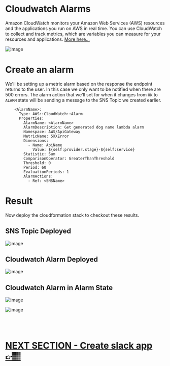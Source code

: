 # Cloudwatch Alarms

Amazon CloudWatch monitors your Amazon Web Services (AWS) resources and the applications you run on AWS in real time. You can use CloudWatch to collect and track metrics, which are variables you can measure for your resources and applications. [More here...](https://docs.aws.amazon.com/AmazonCloudWatch/latest/monitoring/WhatIsCloudWatch.html)

![image](https://user-images.githubusercontent.com/17308998/151513869-a16b24b1-532d-440f-bb60-c34c2ad37b09.png)

# Create an alarm
We'll be setting up a metric alarm based on the response the endpoint returns to the user. In this case we only want to be notified when there are 500 errors. The alarm action that we'll set for when it changes from `OK` to `ALARM` state will be sending a message to the SNS Topic we created earlier. 

```
    <AlarmName>:
      Type: AWS::CloudWatch::Alarm
      Properties:
        AlarmName: <AlarmName>
        AlarmDescription: Get generated dog name lambda alarm
        Namespace: AWS/ApiGateway
        MetricName: 5XXError
        Dimensions:
          - Name: ApiName
            Value: ${self:provider.stage}-${self:service}
        Statistic: Sum
        ComparisonOperator: GreaterThanThreshold
        Threshold: 0
        Period: 60
        EvaluationPeriods: 1
        AlarmActions:
          - Ref: <SNSName>
```

# Result
Now deploy the cloudformation stack to checkout these results.

## SNS Topic Deployed
![image](https://user-images.githubusercontent.com/17308998/151505446-e6188dbf-78c8-4df7-9fc8-a511b0f4f984.png)

## Cloudwatch Alarm Deployed
![image](https://user-images.githubusercontent.com/17308998/151508293-41ff5cab-efdc-4d7e-8bb9-f11211b866b7.png)

## Cloudwatch Alarm in Alarm State
![image](https://user-images.githubusercontent.com/17308998/151507318-1ce3b704-38a3-4030-956d-17cd9b6db9ab.png)

![image](https://user-images.githubusercontent.com/17308998/151507359-32539ec3-e59f-4e93-a510-d1a46e1e4733.png)




</br>
</br>

# [NEXT SECTION - Create slack app 👉🏽](../03.6-create-slack-app/0.3.6-create-slack-app.md)
